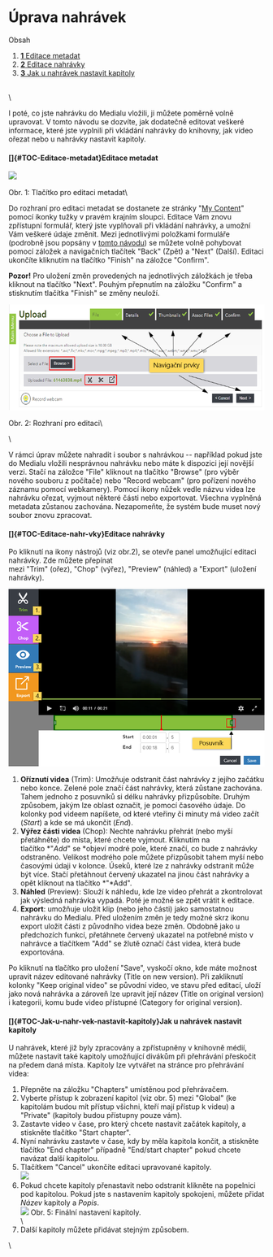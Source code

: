 Úprava nahrávek
===============

Obsah

1.  [**1** Editace metadat](#TOC-Editace-metadat)
2.  [**2** Editace nahrávky](#TOC-Editace-nahr-vky)
3.  [**3** Jak u nahrávek nastavit
    kapitoly](#TOC-Jak-u-nahr-vek-nastavit-kapitoly)

\
\

I poté, co jste nahrávku do Medialu vložili, ji můžete poměrně volně
upravovat. V tomto návodu se dozvíte, jak dodatečně editovat veškeré
informace, které jste vyplnili při vkládání nahrávky do knihovny, jak
video ořezat nebo u nahrávky nastavit kapitoly.

#### []{#TOC-Editace-metadat}Editace metadat

[![](home/jak-muazu-dodatecne-upravit-metadata/01-button%202.0%20GS.png)](/jak-muazu-dodatecne-upravit-metadata/01-button%202.0%20GS.png?attredirects=0)

Obr. 1: Tlačítko pro editaci metadat\

Do rozhraní pro editaci metadat se dostanete ze stránky \"[My
Content](/kde-najdu-vsechna-svoje-videa)\" pomocí ikonky tužky v pravém
krajním sloupci. Editace Vám znovu zpřístupní formulář, který jste
vyplňovali při vkládání nahrávky, a umožní Vám veškeré údaje změnit.
Mezi jednotlivými položkami formuláře (podrobně jsou popsány v [tomto
návodu](/jak-nahrat-do-medialu-soubor-z-pocitace)) se můžete volně
pohybovat pomocí záložek a navigačních tlačítek \"Back\" (Zpět) a
\"Next\" (Další). Editaci ukončíte kliknutím na tlačítko \"Finish\" na
záložce \"Confirm\".

**Pozor!** Pro uložení změn provedených na jednotlivých záložkách je
třeba kliknout na tlačítko \"Next\". Pouhým přepnutím na záložku
\"Confirm\" a stisknutím tlačítka \"Finish\" se změny neuloží.

[![](home/jak-muazu-dodatecne-upravit-metadata/ar_bro_chop_navigace_GS.png)](/jak-muazu-dodatecne-upravit-metadata/ar_bro_chop_navigace_GS.png?attredirects=0)

Obr. 2: Rozhraní pro editaci\

\

V rámci úprav můžete nahradit i soubor s nahrávkou -- například pokud
jste do Medialu vložili nesprávnou nahrávku nebo máte k dispozici její
novější verzi. Stačí na záložce \"File\" kliknout na tlačítko \"Browse\"
(pro výběr nového souboru z počítače) nebo \"Record webcam\" (pro
pořízení nového záznamu pomocí webkamery). Pomocí ikony nůžek vedle
názvu videa lze nahrávku ořezat, vyjmout některé části nebo exportovat.
Všechna vyplněná metadata zůstanou zachována. Nezapomeňte, že systém
bude muset nový soubor znovu zpracovat.

#### []{#TOC-Editace-nahr-vky}Editace nahrávky

Po kliknutí na ikony nástrojů (viz obr.2), se otevře panel umožňující
editaci nahrávky. Zde můžete přepínat
mezi \"Trim\" (ořez), \"Chop\" (výřez), \"Preview\" (náhled)
a \"Export\" (uložení nahrávky).

[![](home/jak-muazu-dodatecne-upravit-metadata/edit.png)](/jak-muazu-dodatecne-upravit-metadata/edit.png?attredirects=0)

1.  **Oříznutí videa** (Trim): Umožňuje odstranit část nahrávky z jejího
    začátku nebo konce. Zelené pole značí část nahrávky, která zůstane
    zachována. Tahem jednoho z posuvníků si délku nahrávky přizpůsobíte.
    Druhým způsobem, jakým lze oblast označit, je pomocí časového údaje.
    Do kolonky pod videem napíšete, od které vteřiny či minuty má video
    začít (*Start*) a kde se má ukončit (*End*). 
2.  **Výřez části videa** (Chop): Nechte nahrávku přehrát (nebo myší
    přetáhněte) do místa, které chcete vyjmout. Kliknutím na
    tlačítko *\"*Add*\" se *objeví modré pole, které značí, co bude
    z nahrávky odstraněno. Velikost modrého pole můžete přizpůsobit
    tahem myší nebo časovými údaji v kolonce. Úseků, které lze
    z nahrávky odstranit může být více. Stačí přetáhnout červený
    ukazatel na jinou část nahrávky a opět kliknout na
    tlačítko *\"*Add\". 
3.  **Náhled** (Preview): Slouží k náhledu, kde lze video přehrát a
    zkontrolovat jak výsledná nahrávka vypadá. Poté je možné se zpět
    vrátit k editace.
4.  **Export**: umožňuje uložit klip (nebo jeho části) jako samostatnou
    nahrávku do Medialu. Před uložením změn je tedy možné skrz ikonu
    export uložit části z původního videa beze změn. Obdobně jako u
    předchozích funkcí, přetáhnete červený ukazatel na potřebné místo v
    nahrávce a tlačítkem \"Add\" se žlutě označí část videa, která bude
    exportována.

Po kliknutí na tlačítko pro uložení \"Save\", vyskočí okno, kde máte
možnost upravit název editované nahrávky (Title on new version). Při
zakliknutí kolonky \"Keep original video\" se původní video, ve stavu
před editací, uloží jako nová nahrávka a zároveň lze upravit její název
(Title on original version) i kategorii, komu bude video přístupné
(Category for original version).

#### []{#TOC-Jak-u-nahr-vek-nastavit-kapitoly}Jak u nahrávek nastavit kapitoly 

U nahrávek, které již byly zpracovány a zpřístupněny v knihovně médií,
můžete nastavit také kapitoly umožňující divákům při přehrávání
přeskočit na předem daná místa. Kapitoly lze vytvářet na stránce pro
přehrávání videa:

1.  Přepněte na záložku \"Chapters\" umístěnou pod přehrávačem.
2.  Vyberte přístup k zobrazení kapitol (viz obr. 5) mezi \"Global\" (ke
    kapitolám budou mít přístup všichni, kteří mají přístup k videu) a
    \"Private\" (kapitoly budou přístupny pouze vám).
3.  Zastavte video v čase, pro který chcete nastavit začátek kapitoly, a
    stiskněte tlačítko \"Start chapter\".
4.  Nyní nahrávku zastavte v čase, kdy by měla kapitola končit, a
    stiskněte tlačítko \"End chapter\" případně \"End/start chapter\"
    pokud chcete navázat další kapitolou.
5.  Tlačítkem \"Cancel\" ukončíte editaci upravované kapitoly.\
    [![](home/jak-muazu-dodatecne-upravit-metadata/03-set_time%202.5%20GS.png)](/jak-muazu-dodatecne-upravit-metadata/03-set_time%202.5%20GS.png?attredirects=0)
6.  Pokud chcete kapitoly přenastavit nebo odstranit klikněte na
    popelnici pod kapitolou. Pokud jste s nastavením kapitoly spokojeni,
    můžete přidat *Název* kapitoly a *Popis*.\
    [![](home/jak-muazu-dodatecne-upravit-metadata/04-info%202.5%20GS.png)](/jak-muazu-dodatecne-upravit-metadata/04-info%202.5%20GS.png?attredirects=0)
    Obr. 5: Finální nastavení kapitoly.\
    \
7.  Další kapitoly můžete přidávat stejným způsobem.

\

